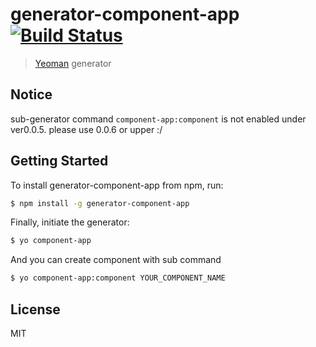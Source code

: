 # generator-component-app [![Build Status](https://travis-ci.org/takashi/generator-component-app.svg)](https://travis-ci.org/takashi/generator-component-app)

> [Yeoman](http://yeoman.io) generator

## Notice

sub-generator command `component-app:component` is not enabled under ver0.0.5.
please use 0.0.6 or upper :/

## Getting Started

To install generator-component-app from npm, run:

```bash
$ npm install -g generator-component-app
```

Finally, initiate the generator:

```bash
$ yo component-app
```

And you can create component with sub command

```bash
$ yo component-app:component YOUR_COMPONENT_NAME
```

## License

MIT
